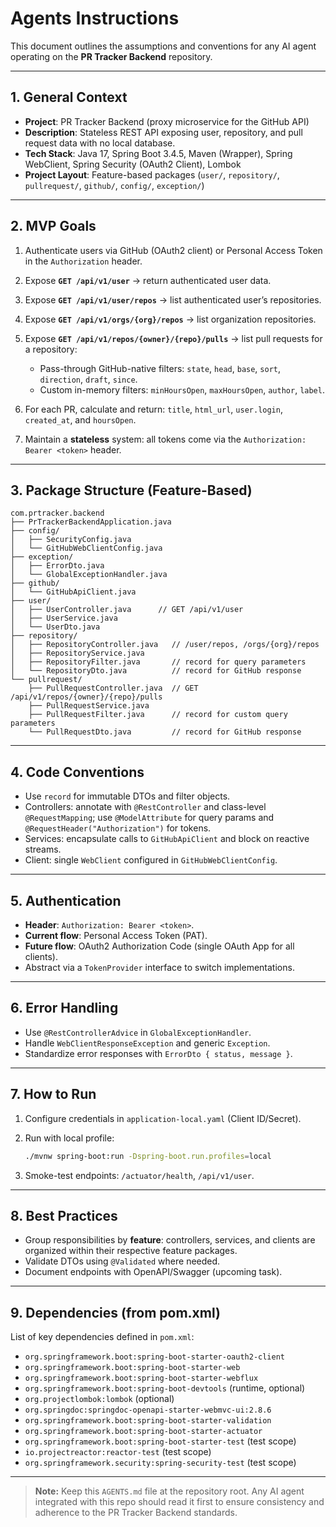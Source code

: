 # Agents Instructions

This document outlines the assumptions and conventions for any AI agent operating on the **PR Tracker Backend** repository.

---

## 1. General Context

* **Project**: PR Tracker Backend (proxy microservice for the GitHub API)
* **Description**: Stateless REST API exposing user, repository, and pull request data with no local database.
* **Tech Stack**: Java 17, Spring Boot 3.4.5, Maven (Wrapper), Spring WebClient, Spring Security (OAuth2 Client), Lombok
* **Project Layout**: Feature-based packages (`user/`, `repository/`, `pullrequest/`, `github/`, `config/`, `exception/`)

---

## 2. MVP Goals

1. Authenticate users via GitHub (OAuth2 client) or Personal Access Token in the `Authorization` header.
2. Expose **`GET /api/v1/user`** → return authenticated user data.
3. Expose **`GET /api/v1/user/repos`** → list authenticated user’s repositories.
4. Expose **`GET /api/v1/orgs/{org}/repos`** → list organization repositories.
5. Expose **`GET /api/v1/repos/{owner}/{repo}/pulls`** → list pull requests for a repository:

    * Pass-through GitHub-native filters: `state`, `head`, `base`, `sort`, `direction`, `draft`, `since`.
    * Custom in-memory filters: `minHoursOpen`, `maxHoursOpen`, `author`, `label`.
6. For each PR, calculate and return: `title`, `html_url`, `user.login`, `created_at`, and `hoursOpen`.
7. Maintain a **stateless** system: all tokens come via the `Authorization: Bearer <token>` header.

---

## 3. Package Structure (Feature-Based)

```
com.prtracker.backend
├── PrTrackerBackendApplication.java
├── config/
│   ├── SecurityConfig.java
│   └── GitHubWebClientConfig.java
├── exception/
│   ├── ErrorDto.java
│   └── GlobalExceptionHandler.java
├── github/
│   └── GitHubApiClient.java
├── user/
│   ├── UserController.java      // GET /api/v1/user
│   ├── UserService.java
│   └── UserDto.java
├── repository/
│   ├── RepositoryController.java   // /user/repos, /orgs/{org}/repos
│   ├── RepositoryService.java
│   ├── RepositoryFilter.java       // record for query parameters
│   └── RepositoryDto.java          // record for GitHub response
└── pullrequest/
    ├── PullRequestController.java  // GET /api/v1/repos/{owner}/{repo}/pulls
    ├── PullRequestService.java
    ├── PullRequestFilter.java      // record for custom query parameters
    └── PullRequestDto.java         // record for GitHub response
```

---

## 4. Code Conventions

* Use `record` for immutable DTOs and filter objects.
* Controllers: annotate with `@RestController` and class-level `@RequestMapping`; use `@ModelAttribute` for query params and `@RequestHeader("Authorization")` for tokens.
* Services: encapsulate calls to `GitHubApiClient` and block on reactive streams.
* Client: single `WebClient` configured in `GitHubWebClientConfig`.

---

## 5. Authentication

* **Header**: `Authorization: Bearer <token>`.
* **Current flow**: Personal Access Token (PAT).
* **Future flow**: OAuth2 Authorization Code (single OAuth App for all clients).
* Abstract via a `TokenProvider` interface to switch implementations.

---

## 6. Error Handling

* Use `@RestControllerAdvice` in `GlobalExceptionHandler`.
* Handle `WebClientResponseException` and generic `Exception`.
* Standardize error responses with `ErrorDto { status, message }`.

---

## 7. How to Run

1. Configure credentials in `application-local.yaml` (Client ID/Secret).
2. Run with local profile:

   ```bash
   ./mvnw spring-boot:run -Dspring-boot.run.profiles=local
   ```
3. Smoke-test endpoints: `/actuator/health`, `/api/v1/user`.

---

## 8. Best Practices

* Group responsibilities by **feature**: controllers, services, and clients are organized within their respective feature packages.
* Validate DTOs using `@Validated` where needed.
* Document endpoints with OpenAPI/Swagger (upcoming task).

---

## 9. Dependencies (from pom.xml)

List of key dependencies defined in `pom.xml`:

* `org.springframework.boot:spring-boot-starter-oauth2-client`
* `org.springframework.boot:spring-boot-starter-web`
* `org.springframework.boot:spring-boot-starter-webflux`
* `org.springframework.boot:spring-boot-devtools` (runtime, optional)
* `org.projectlombok:lombok` (optional)
* `org.springdoc:springdoc-openapi-starter-webmvc-ui:2.8.6`
* `org.springframework.boot:spring-boot-starter-validation`
* `org.springframework.boot:spring-boot-starter-actuator`
* `org.springframework.boot:spring-boot-starter-test` (test scope)
* `io.projectreactor:reactor-test` (test scope)
* `org.springframework.security:spring-security-test` (test scope)

---

> **Note:** Keep this `AGENTS.md` file at the repository root. Any AI agent integrated with this repo should read it first to ensure consistency and adherence to the PR Tracker Backend standards.
